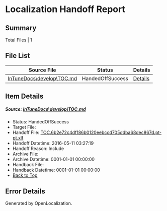 # <a name='report-top'></a> Localization Handoff Report

## Summary
 Total Files | 1

## File List
 Source File | Status | Details 
 ----------- | ------ | ------- 
 [InTuneDocs\develop\TOC.md](https://github.com/Microsoft/IntuneDocs-pr/blob/0898c4fe5d851d3eded8fcd0ab8838ff205296f6/InTuneDocs/develop/TOC.md) | HandedOffSuccess | [Details](#84f0773339472e9367b3cfb9a47af0aebaaee0db262)

## Item Details
##### <a name='84f0773339472e9367b3cfb9a47af0aebaaee0db262'></a> Source: [InTuneDocs\develop\TOC.md](https://github.com/Microsoft/IntuneDocs-pr/blob/0898c4fe5d851d3eded8fcd0ab8838ff205296f6/InTuneDocs/develop/TOC.md)
* Status: HandedOffSuccess
* Target File: 
* Handoff File: [TOC.6b2e72c4df186b0120eebccd705ddba68dec867d.pt-pt.xlf](https://github.com/Microsoft/EM.handoff/blob/34b3f873f3214f411e6f8c8b4db5dc14daa13c65/ol-handoff/Microsoft/IntuneDocs-pr.pt-pt/master/TOC.6b2e72c4df186b0120eebccd705ddba68dec867d.pt-pt.xlf)
* Handoff Datetime: 2016-05-11 03:27:19
* Handoff Reason: Include
* Archive File: 
* Archive Datetime: 0001-01-01 00:00:00
* Handback File: 
* Handback Datetime: 0001-01-01 00:00:00
* [Back to Top](#report-top)


## Error Details

Generated by OpenLocalization.
